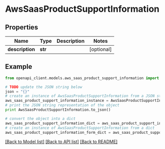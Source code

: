 # AwsSaasProductSupportInformation


## Properties
Name | Type | Description | Notes
------------ | ------------- | ------------- | -------------
**description** | **str** |  | [optional] 

## Example

```python
from openapi_client.models.aws_saas_product_support_information import AwsSaasProductSupportInformation

# TODO update the JSON string below
json = "{}"
# create an instance of AwsSaasProductSupportInformation from a JSON string
aws_saas_product_support_information_instance = AwsSaasProductSupportInformation.from_json(json)
# print the JSON string representation of the object
print AwsSaasProductSupportInformation.to_json()

# convert the object into a dict
aws_saas_product_support_information_dict = aws_saas_product_support_information_instance.to_dict()
# create an instance of AwsSaasProductSupportInformation from a dict
aws_saas_product_support_information_form_dict = aws_saas_product_support_information.from_dict(aws_saas_product_support_information_dict)
```
[[Back to Model list]](../README.md#documentation-for-models) [[Back to API list]](../README.md#documentation-for-api-endpoints) [[Back to README]](../README.md)


